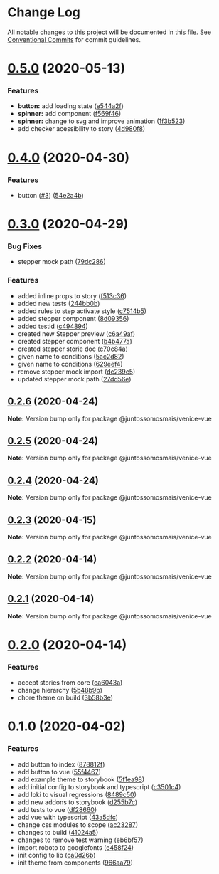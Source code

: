 # Change Log

All notable changes to this project will be documented in this file.
See [Conventional Commits](https://conventionalcommits.org) for commit guidelines.

# [0.5.0](https://github.com/juntossomosmais/venice/compare/@juntossomosmais/venice-vue@0.4.0...@juntossomosmais/venice-vue@0.5.0) (2020-05-13)


### Features

* **button:** add loading state ([e544a2f](https://github.com/juntossomosmais/venice/commit/e544a2f9a2b79daaa84bb0bedb973bcbcadd2fc8))
* **spinner:** add component ([f569f46](https://github.com/juntossomosmais/venice/commit/f569f461d36d24c9093582ce13c961a684cc274a))
* **spinner:** change to svg and improve animation ([1f3b523](https://github.com/juntossomosmais/venice/commit/1f3b5238509921af36513bf5b81b981962e54721))
* add checker acessibility to story ([4d980f8](https://github.com/juntossomosmais/venice/commit/4d980f8a579ed6423c8f3a4c0a43955042eafad1))





# [0.4.0](https://github.com/juntossomosmais/venice/compare/@juntossomosmais/venice-vue@0.3.0...@juntossomosmais/venice-vue@0.4.0) (2020-04-30)


### Features

* button ([#3](https://github.com/juntossomosmais/venice/issues/3)) ([54e2a4b](https://github.com/juntossomosmais/venice/commit/54e2a4beb0c90af864a6cddc5c0c47e1b9f406f0))





# [0.3.0](https://github.com/juntossomosmais/venice/compare/@juntossomosmais/venice-vue@0.2.6...@juntossomosmais/venice-vue@0.3.0) (2020-04-29)


### Bug Fixes

* stepper mock path ([79dc286](https://github.com/juntossomosmais/venice/commit/79dc2869f9aec7676a504827ae01df41caf8d790))


### Features

* added inline props to story ([f513c36](https://github.com/juntossomosmais/venice/commit/f513c36438f822162072b389db9aaecadf35e521))
* added new tests ([244bb0b](https://github.com/juntossomosmais/venice/commit/244bb0ba859884f0f650adbe63000608c4722e8f))
* added rules to step activate style ([c7514b5](https://github.com/juntossomosmais/venice/commit/c7514b5694917344aa5ad716f903fbb8e10ff913))
* added stepper component ([8d09356](https://github.com/juntossomosmais/venice/commit/8d093565c8bcc0972e605acd537024ece1bf327a))
* added testid ([c494894](https://github.com/juntossomosmais/venice/commit/c4948941902093ecca330232b7025e6d1ac2c111))
* created new Stepper preview ([c6a49af](https://github.com/juntossomosmais/venice/commit/c6a49af2dd04df3d908e56f2e48dba1cfc40438a))
* created stepper component ([b4b477a](https://github.com/juntossomosmais/venice/commit/b4b477aec337b6f5c11bd22ba380354118df30c2))
* created stepper storie doc ([c70c84a](https://github.com/juntossomosmais/venice/commit/c70c84aa7d1182a34897a1bf5c8525ecc39eb596))
* given name to conditions ([5ac2d82](https://github.com/juntossomosmais/venice/commit/5ac2d82bcb8ab169560aa4b9082c61aae9831aad))
* given name to conditions ([629eef4](https://github.com/juntossomosmais/venice/commit/629eef4ac11dab4d3be1351a0500092ea30cfbf4))
* remove stepper mock import ([dc239c5](https://github.com/juntossomosmais/venice/commit/dc239c584d08985bb612ea6c70f20866b9a0aa1d))
* updated stepper mock path ([27dd56e](https://github.com/juntossomosmais/venice/commit/27dd56ee86ed4987d6ed0e7fd3b7f030e73d6a74))





## [0.2.6](https://github.com/juntossomosmais/venice/compare/@juntossomosmais/venice-vue@0.2.5...@juntossomosmais/venice-vue@0.2.6) (2020-04-24)

**Note:** Version bump only for package @juntossomosmais/venice-vue





## [0.2.5](https://github.com/juntossomosmais/venice/compare/@juntossomosmais/venice-vue@0.2.4...@juntossomosmais/venice-vue@0.2.5) (2020-04-24)

**Note:** Version bump only for package @juntossomosmais/venice-vue





## [0.2.4](https://github.com/juntossomosmais/venice/compare/@juntossomosmais/venice-vue@0.2.3...@juntossomosmais/venice-vue@0.2.4) (2020-04-24)

**Note:** Version bump only for package @juntossomosmais/venice-vue





## [0.2.3](https://github.com/juntossomosmais/venice/compare/@juntossomosmais/venice-vue@0.2.2...@juntossomosmais/venice-vue@0.2.3) (2020-04-15)

**Note:** Version bump only for package @juntossomosmais/venice-vue





## [0.2.2](https://github.com/juntossomosmais/venice/compare/@juntossomosmais/venice-vue@0.2.1...@juntossomosmais/venice-vue@0.2.2) (2020-04-14)

**Note:** Version bump only for package @juntossomosmais/venice-vue





## [0.2.1](https://github.com/juntossomosmais/venice/compare/@juntossomosmais/venice-vue@0.2.0...@juntossomosmais/venice-vue@0.2.1) (2020-04-14)

**Note:** Version bump only for package @juntossomosmais/venice-vue





# [0.2.0](https://github.com/juntossomosmais/venice/packages/vue-ds/compare/@juntossomosmais/venice-vue@0.1.0...@juntossomosmais/venice-vue@0.2.0) (2020-04-14)


### Features

* accept stories from core ([ca6043a](https://github.com/juntossomosmais/venice/packages/vue-ds/commit/ca6043abdeed97d90c1980b06c306bb4400261f5))
* change hierarchy ([5b48b9b](https://github.com/juntossomosmais/venice/packages/vue-ds/commit/5b48b9b4d20100cdab1d50691296a389388c000f))
* chore theme on build ([3b58b3e](https://github.com/juntossomosmais/venice/packages/vue-ds/commit/3b58b3e95944b919d94d09ce4a3d1aa107d68c90))





# 0.1.0 (2020-04-02)


### Features

* add button to index ([878812f](https://github.com/juntossomosmais/venice/commit/878812fcc74d6f66208312447afea64180ac9364))
* add button to vue ([55f4467](https://github.com/juntossomosmais/venice/commit/55f4467849e40f955f2a42ab28635693c102b3ba))
* add example theme to storybook ([5f1ea98](https://github.com/juntossomosmais/venice/commit/5f1ea9882777599652f4c7a67aea0c2bcb48e8b6))
* add initial config to storybook and typescript ([c3501c4](https://github.com/juntossomosmais/venice/commit/c3501c48edb365e70b0bd2c3d03daf5ceda8a6d9))
* add loki to visual regressions ([8489c50](https://github.com/juntossomosmais/venice/commit/8489c504b27c7239815f5bf43ef9a202b358e360))
* add new addons to storybook ([d255b7c](https://github.com/juntossomosmais/venice/commit/d255b7c935c26d62212672c03809eddf4455d28e))
* add tests to vue ([df28660](https://github.com/juntossomosmais/venice/commit/df286609e114f17908fd01d69de8bc0257491edc))
* add vue with typescript ([43a5dfc](https://github.com/juntossomosmais/venice/commit/43a5dfc8e9b6506066f84a1af404ae31b426ad0f))
* change css modules to scope ([ac23287](https://github.com/juntossomosmais/venice/commit/ac23287ab94993c609f25eff28ff06f2e9c072ff))
* changes to build ([41024a5](https://github.com/juntossomosmais/venice/commit/41024a5c31ea55b81105900c00c1405545ac54c1))
* changes to remove test warning ([eb6bf57](https://github.com/juntossomosmais/venice/commit/eb6bf5751496a1f902389280c9802d259be26a5a))
* import roboto to googlefonts ([e458f24](https://github.com/juntossomosmais/venice/commit/e458f2421fea8e28b8267f116f8ebb110ca4646a))
* init config to lib ([ca0d26b](https://github.com/juntossomosmais/venice/commit/ca0d26b1a5344a4ac7fbe38c0a7c89b1237f8b6b))
* init theme from components ([966aa79](https://github.com/juntossomosmais/venice/commit/966aa7950bb63144d5eb6a76d50393fa35302e08))
